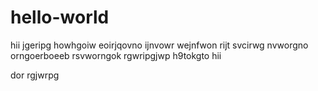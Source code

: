 # hello-world
hii
jgeripg
howhgoiw
eoirjqovno
ijnvowr
wejnfwon
rijt
svcirwg
nvworgno
orngoerboeeb
rsvworngok
rgwripgjwp
h9tokgto
hii 

dor
rgjwrpg
